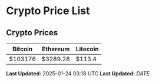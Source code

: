 # Crypto Price List

## Crypto Prices
| Bitcoin | Ethereum | Litecoin |
| ------- | -------- | -------- |
| $103176 | $3289.26 | $113.4 |
**Last Updated:** 2025-01-24 03:18 UTC
**Last Updated:** $DATE$
